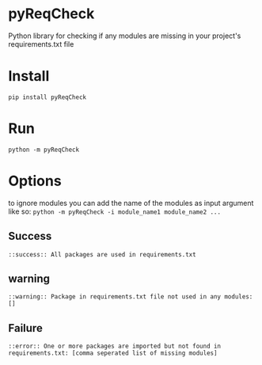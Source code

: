 # pyReqCheck
Python library for checking if any modules are missing in your project's requirements.txt file


# Install
`pip install pyReqCheck`

# Run
`python -m pyReqCheck`

# Options
to ignore modules you can add the name of the modules as input argument like so:
`python -m pyReqCheck -i module_name1 module_name2 ...`

## Success
`::success:: All packages are used in requirements.txt`

## warning

`::warning:: Package in requirements.txt file not used in any modules: []`

## Failure
`::error:: One or more packages are imported but not found in requirements.txt: [comma seperated list of missing modules]`